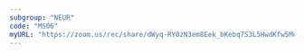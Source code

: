 ```yaml
---
subgroup: "NEUR"
code: "MS06"
myURL: "https://zoom.us/rec/share/dWyq-RY0zN3em8Eek_bKebq7S3L5HwdKfw5Mqf6m76AjUSooH6pQU3YZI280TE9T.S6xdjbsqDOtApQWq?startTime=1623755306000"
---
```


